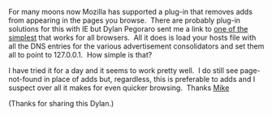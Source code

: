 
For many moons now Mozilla has supported a plug-in that removes adds from appearing in the pages you browse.  There are probably plug-in solutions for this with IE but Dylan Pegoraro sent me a link to [one of the simplest](https://www.everythingisnt.com/hosts.html) that works for all browsers.  All it does is load your hosts file with all the DNS entries for the various advertisement consolidators and set them all to point to 127.0.0.1.  How simple is that?

I have tried it for a day and it seems to work pretty well.  I do still see page-not-found in place of adds but, regardless, this is preferable to adds and I suspect over all it makes for even quicker browsing.  Thanks [Mike](https://everythingisnt.com/)

(Thanks for sharing this Dylan.)
